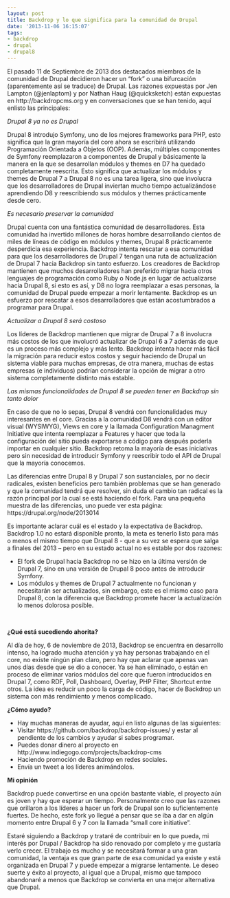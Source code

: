 ```yaml
---
layout: post
title: Backdrop y lo que significa para la comunidad de Drupal
date: '2013-11-06 16:15:07'
tags:
- backdrop
- drupal
- drupal8
---
```


<p>El pasado 11 de Septiembre de 2013 dos destacados miembros de la comunidad de Drupal decidieron hacer un “fork” o una bifurcación (aparentemente así se traduce) de Drupal. Las razones expuestas por Jen Lampton (@jenlaptom) y por Nathan Haug (@quicksketch) están expuestas en http://backdropcms.org y en conversaciones que se han tenido, aquí enlisto las principales:</p><p><!--break--><em>Drupal 8 ya no es Drupal</em></p><p>Drupal 8 introdujo Symfony, uno de los mejores frameworks para PHP, esto significa que la gran mayoría del core ahora se escribirá utilizando Programación Orientada a Objetos (OOP). Además, múltiples componentes de Symfony reemplazaron a componentes de Drupal y básicamente la manera en la que se desarrollan módulos y themes en D7 ha quedado completamente reescrita. Esto significa que actualizar los módulos y themes de Drupal 7 a Drupal 8 no es una tarea ligera, sino que involucra que los desarrolladores de Drupal inviertan mucho tiempo actualizándose aprendiendo D8 y reescribiendo sus módulos y themes prácticamente desde cero.</p><p><em>Es necesario preservar la comunidad</em></p><p>Drupal cuenta con una fantástica comunidad de desarrolladores. Esta comunidad ha invertido millones de horas hombre desarrollando cientos de miles de líneas de código en módulos y themes, Drupal 8 prácticamente desperdicia esa experiencia. Backdrop intenta rescatar a esa comunidad para que los desarrolladores de Drupal 7 tengan una ruta de actualización de Drupal 7 hacia Backdrop sin tanto esfuerzo. Los creadores de Backdrop mantienen que muchos desarrolladores han preferido migrar hacia otros lenguajes de programación como Ruby o Node.js en lugar de actualizarse hacia Drupal 8, si esto es así, y D8 no logra reemplazar a esas personas, la comunidad de Drupal puede empezar a morir lentamente. Backdrop es un esfuerzo por rescatar a esos desarrolladores que están acostumbrados a programar para Drupal.</p><p><em>Actualizar a Drupal 8 será costoso</em></p><p>Los líderes de Backdrop mantienen que migrar de Drupal 7 a 8 involucra más costos de los que involucró actualizar de Drupal 6 a 7 además de que es un proceso más complejo y más lento. Backdrop intenta hacer más fácil la migración para reducir estos costos y seguir haciendo de Drupal un sistema viable para muchas empresas, de otra manera, muchas de estas empresas (e individuos) podrían considerar la opción de migrar a otro sistema completamente distinto más estable.</p><p><em>Las mismas funcionalidades de Drupal 8 se pueden tener en Backdrop sin tanto dolor</em></p><p>En caso de que no lo sepas, Drupal 8 vendrá con funcionalidades muy interesantes en el core. Gracias a la comunidad D8 vendrá con un editor visual (WYSIWYG), Views en core y la llamada Configuration Managment Initiative que intenta reemplazar a Features y hacer que toda la configuración del sitio pueda exportarse a código para después poderla importar en cualquier sitio. Backdrop retoma la mayoría de esas iniciativas pero sin necesidad de introducir Symfony y reescribir todo el API de Drupal que la mayoría conocemos.</p><p>Las diferencias entre Drupal 8 y Drupal 7 son sustanciales, por no decir radicales, existen beneficios pero también problemas que se han generado y que la comunidad tendrá que resolver, sin duda el cambio tan radical es la razón principal por la cual se está haciendo el fork. Para una pequeña muestra de las diferencias, uno puede ver esta página: https://drupal.org/node/2013014</p><p>Es importante aclarar cuál es el estado y la expectativa de Backdrop. Backdrop 1.0 no estará disponible pronto, la meta es tenerlo listo para más o menos el mismo tiempo que Drupal 8 - que a su vez se espera que salga a finales del 2013 – pero en su estado actual no es estable por dos razones:</p><ul><li>El fork de Drupal hacia Backdrop no se hizo en la última versión de Drupal 7, sino en una versión de Drupal 8 poco antes de introducir Symfony.</li><li>Los módulos y themes de Drupal 7 actualmente no funcionan y necesitarán ser actualizados, sin embargo, este es el mismo caso para Drupal 8, con la diferencia que Backdrop promete hacer la actualización lo menos dolorosa posible.</li></ul><p>&nbsp;</p><p><strong>¿Qué está sucediendo ahorita?</strong></p><p>Al día de hoy, 6 de noviembre de 2013, Backdrop se encuentra en desarrollo intenso, ha logrado mucha atención y ya hay personas trabajando en el core, no existe ningún plan claro, pero hay que aclarar que apenas van unos días desde que se dio a conocer. Ya se han eliminado, o están en proceso de eliminar varios módulos del core que fueron introducidos en Drupal 7, como RDF, Poll, Dashboard, Overlay, PHP Filter, Shortcut entre otros. La idea es reducir un poco la carga de código, hacer de Backdrop un sistema con más rendimiento y menos complicado.</p><p><strong>¿Cómo ayudo?</strong></p><ul><li>Hay muchas maneras de ayudar, aquí en listo algunas de las siguientes:</li><li>Visitar https://github.com/backdrop/backdrop-issues/ y estar al pendiente de los cambios y ayudar si sabes programar.</li><li>Puedes donar dinero al proyecto en http://www.indiegogo.com/projects/backdrop-cms</li><li>Haciendo promoción de Backdrop en redes sociales.</li><li>Envía un tweet a los líderes animándolos.</li></ul><p><strong>Mi opinión</strong></p><p>Backdrop puede convertirse en una opción bastante viable, el proyecto aún es joven y hay que esperar un tiempo. Personalmente creo que las razones que orillaron a los líderes a hacer un fork de Drupal son lo suficientemente fuertes. De hecho, este fork yo llegué a pensar que se iba a dar en algún momento entre Drupal 6 y 7 con la llamada “small core initiative”.</p><p>Estaré siguiendo a Backdrop y trataré de contribuir en lo que pueda, mi interés por Drupal / Backdrop ha sido renovado por completo y me gustaría verlo crecer. El trabajo es mucho y se necesitará formar a una gran comunidad, la ventaja es que gran parte de esa comunidad ya existe y está organizada en Drupal 7 y puede empezar a migrarse lentamente. Le deseo suerte y éxito al proyecto, al igual que a Drupal, mismo que tampoco abandonaré a menos que Backdrop se convierta en una mejor alternativa que Drupal.</p>
